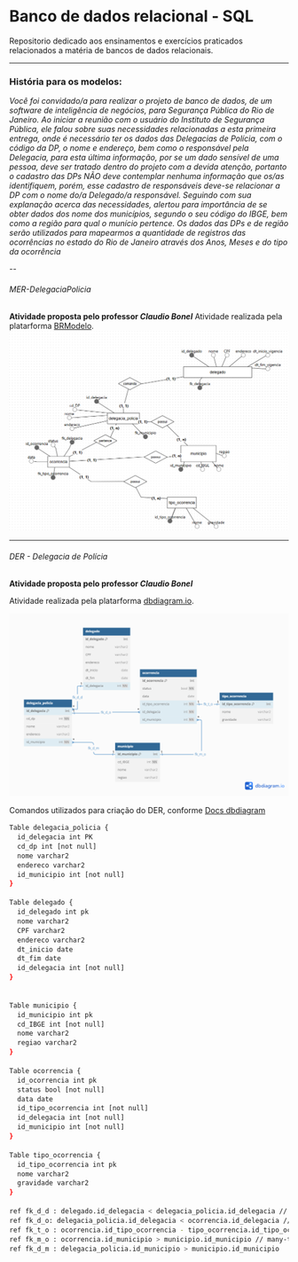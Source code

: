 # Banco de dados relacional - SQL
Repositorio dedicado aos ensinamentos e exercícios praticados relacionados a matéria de bancos de dados relacionais.

---

###  História para os modelos:

*Você foi convidado/a para realizar o projeto de banco de dados, de um software de inteligência de negócios, para Segurança Pública
do Rio de Janeiro.
Ao iniciar a reunião com o usuário do Instituto de Segurança Pública, ele falou sobre suas necessidades relacionadas a esta primeira
entrega, onde é necessário ter os dados das Delegacias de Polícia, com o código da DP, o nome e endereço, bem como o responsável
pela Delegacia, para esta última informação, por se um dado sensível de uma pessoa, deve ser tratado dentro do projeto com a devida
atenção, portanto o cadastro das DPs NÃO deve contemplar nenhuma informação que os/as identifiquem, porém, esse cadastro de
responsáveis deve-se relacionar a DP com o nome do/a Delegado/a responsável.
Seguindo com sua explanação acerca das necessidades, alertou para importância de se obter dados dos nome dos municípios,
segundo o seu código do IBGE, bem como a região para qual o munício pertence.
Os dados das DPs e de região serão utilizados para mapearmos a quantidade de registros das ocorrências no estado do Rio de
Janeiro através dos Anos, Meses e do tipo da ocorrência*

--

###### MER-DelegaciaPolicia
**Atividade proposta pelo professor *Claudio Bonel***
Atividade realizada pela platarforma [BRModelo](https://app.brmodeloweb.com/).
![MER](./docs/images/MER-DelegaciaPolicia.png)

---

###### DER - Delegacia de Polícia

**Atividade proposta pelo professor *Claudio Bonel***

Atividade realizada pela platarforma [dbdiagram.io](https://dbdiagram.io/).

![DER](./docs/images/Delegacia_de_Policia-DER.png)

Comandos utilizados para criação do DER, conforme [Docs dbdiagram](https://dbml.dbdiagram.io/docs)
```bash
Table delegacia_policia {
  id_delegacia int PK
  cd_dp int [not null]
  nome varchar2
  endereco varchar2
  id_municipio int [not null]
}

Table delegado {
  id_delegado int pk
  nome varchar2
  CPF varchar2
  endereco varchar2
  dt_inicio date
  dt_fim date
  id_delegacia int [not null]
}


Table municipio {
  id_municipio int pk
  cd_IBGE int [not null]
  nome varchar2
  regiao varchar2
}

Table ocorrencia {
  id_ocorrencia int pk
  status bool [not null]
  data date
  id_tipo_ocorrencia int [not null]
  id_delegacia int [not null]
  id_municipio int [not null]
}

Table tipo_ocorrencia {
  id_tipo_ocorrencia int pk
  nome varchar2
  gravidade varchar2
}

ref fk_d_d : delegado.id_delegacia < delegacia_policia.id_delegacia // one-to-many
ref fk_d_o: delegacia_policia.id_delegacia < ocorrencia.id_delegacia // one-to-many
ref fk_t_o : ocorrencia.id_tipo_ocorrencia - tipo_ocorrencia.id_tipo_ocorrencia // one-to-one
ref fk_m_o : ocorrencia.id_municipio > municipio.id_municipio // many-to-one
ref fk_d_m : delegacia_policia.id_municipio > municipio.id_municipio
```